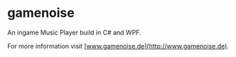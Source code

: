 # gamenoise 
An ingame Music Player build in C# and WPF.

For more information visit [www.gamenoise.de](http://www.gamenoise.de).
